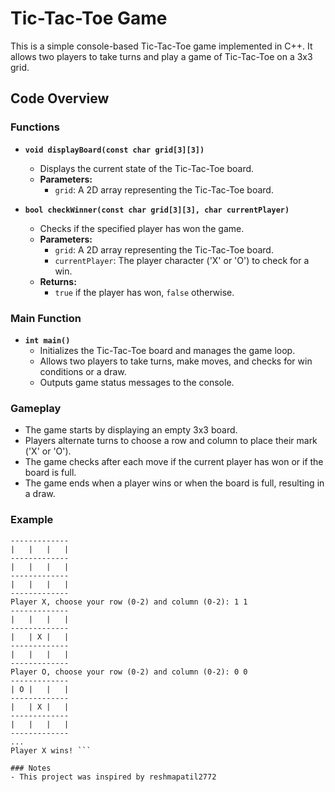 # Tic-Tac-Toe Game

This is a simple console-based Tic-Tac-Toe game implemented in C++. It allows two players to take turns and play a game of Tic-Tac-Toe on a 3x3 grid.

## Code Overview

### Functions

- **`void displayBoard(const char grid[3][3])`**
  - Displays the current state of the Tic-Tac-Toe board.
  - **Parameters:**
    - `grid`: A 2D array representing the Tic-Tac-Toe board.

- **`bool checkWinner(const char grid[3][3], char currentPlayer)`**
  - Checks if the specified player has won the game.
  - **Parameters:**
    - `grid`: A 2D array representing the Tic-Tac-Toe board.
    - `currentPlayer`: The player character ('X' or 'O') to check for a win.
  - **Returns:**
    - `true` if the player has won, `false` otherwise.

### Main Function

- **`int main()`**
  - Initializes the Tic-Tac-Toe board and manages the game loop.
  - Allows two players to take turns, make moves, and checks for win conditions or a draw.
  - Outputs game status messages to the console.

### Gameplay

- The game starts by displaying an empty 3x3 board.
- Players alternate turns to choose a row and column to place their mark ('X' or 'O').
- The game checks after each move if the current player has won or if the board is full.
- The game ends when a player wins or when the board is full, resulting in a draw.

### Example
``` Tic-Tac-Toe Game!
-------------
|   |   |   |
-------------
|   |   |   |
-------------
|   |   |   |
-------------
Player X, choose your row (0-2) and column (0-2): 1 1
-------------
|   |   |   |
-------------
|   | X |   |
-------------
|   |   |   |
-------------
Player O, choose your row (0-2) and column (0-2): 0 0
-------------
| O |   |   |
-------------
|   | X |   |
-------------
|   |   |   |
-------------
...
Player X wins! ```

### Notes
- This project was inspired by reshmapatil2772
